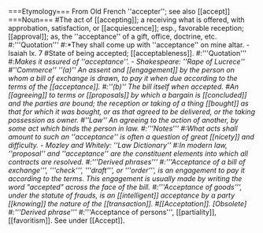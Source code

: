 ===Etymology===
From Old French ''accepter''; see also [[accept]]
===Noun===
#The act of [[accepting]]; a receiving what is offered, with approbation, satisfaction, or [[acquiescence]]; esp., favorable reception; [[approval]]; as, the ''acceptance'' of a gift, office, doctrine, etc.
#:'''Quotation'''
#:*They shall come up with ''acceptance'' on mine altar. - Isaiah lx. 7 
#State of being accepted; [[acceptableness]].
#:'''Quotation'''
#:*Makes it assured of ''acceptance''. - Shakespeare: ''Rape of Lucrece''
#''Commerce'' ''(a)'' An assent and [[engagement]] by the person on whom a bill of exchange is drawn, to pay it when due according to the terms of the [[acceptance]]. 
#:''(b)'' The bill itself when accepted.
#An [[agreeing]] to terms or [[proposals]] by which a bargain is [[concluded]] and the parties are bound; the reception or taking of a thing [[bought]] as that for which it was bought, or as that agreed to be delivered, or the taking possession as owner.
#''Law'' An agreeing to the action of another, by some act which binds the person in law.
#:'''Notes''' 
#:*What acts shall amount to such an ''acceptance'' is often a question of great [[nicety]] and difficulty. - Mozley and Whitely: ''Law Dictionary''
#:*In modern law, ''proposal'' and ''acceptance'' are the constituent elements into which all contracts are resolved.
#:'''Derived phrases'''
#:*'''Acceptance of a bill of exchange''', '''check''', '''draft''', or '''order''', is an engagement to pay it according to the terms. This engagement is usually made by writing the word "accepted" across the face of the bill. #:*'''Acceptance of goods''', under the statute of frauds, is an [[intelligent]] acceptance by a party [[knowing]] the nature of the [[transaction]].
#[[Acceptation]]. [Obsolete]
#:'''Derived phrase'''
#:*'''Acceptance of persons''', [[partiality]], [[favoritism]]. See under [[Accept]].